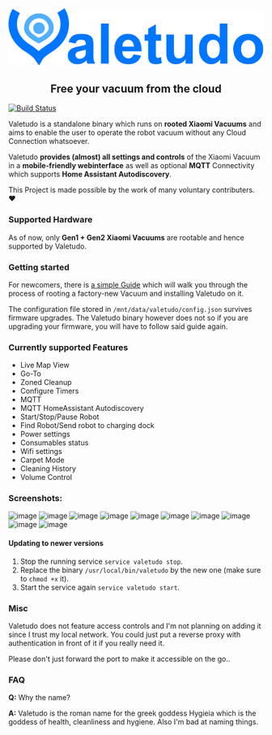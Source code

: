 <div align="center">
    <img src="https://github.com/Hypfer/Valetudo/blob/master/assets/logo/valetudo_logo_with_name.svg" width="800" alt="valetudo">
    <p align="center"><h2>Free your vacuum from the cloud</h2></p>
</div>

[![Build Status](https://travis-ci.com/Hypfer/Valetudo.svg?branch=master)](https://travis-ci.com/Hypfer/Valetudo)

Valetudo is a standalone binary which runs on **rooted Xiaomi Vacuums** and aims to enable the user to operate the robot vacuum without any Cloud Connection whatsoever.

Valetudo **provides (almost) all settings and controls** of the Xiaomi Vacuum in a **mobile-friendly webinterface** as well as optional **MQTT** Connectivity which supports **Home Assistant Autodiscovery**.

This Project is made possible by the work of many voluntary contributers. ❤

### Supported Hardware
As of now, only **Gen1 + Gen2 Xiaomi Vacuums** are rootable and hence supported by Valetudo.

### Getting started
For newcomers, there is [a simple Guide](https://github.com/dgiese/dustcloud/wiki/Cloud-Free-Firmware-Image-With-Valetudo) which will walk you through the process of rooting a factory-new Vacuum and installing Valetudo on it.

The configuration file stored in `/mnt/data/valetudo/config.json` survives firmware upgrades.
The Valetudo binary however does not so if you are upgrading your firmware, you will have to follow said guide again.

### Currently supported Features
* Live Map View
* Go-To
* Zoned Cleanup
* Configure Timers
* MQTT
* MQTT HomeAssistant Autodiscovery
* Start/Stop/Pause Robot
* Find Robot/Send robot to charging dock
* Power settings
* Consumables status
* Wifi settings
* Carpet Mode
* Cleaning History
* Volume Control

### Screenshots:

![image](https://user-images.githubusercontent.com/974410/53036687-88f52d80-3478-11e9-8e9d-e3af35161de0.png)
![image](https://user-images.githubusercontent.com/974410/53036893-1cc6f980-3479-11e9-9cc5-efefea03eb90.png)
![image](https://user-images.githubusercontent.com/974410/53036815-e7221080-3478-11e9-9dc0-db5bedc741af.png)
![image](https://user-images.githubusercontent.com/974410/53036921-2a7c7f00-3479-11e9-87da-633a7319c1bf.png)
![image](https://user-images.githubusercontent.com/974410/53036855-028d1b80-3479-11e9-93a1-3ac7764f1089.png)
![image](https://user-images.githubusercontent.com/974410/53036928-2fd9c980-3479-11e9-8fe9-7ae1e124e4d7.png)
![image](https://user-images.githubusercontent.com/974410/53036939-35cfaa80-3479-11e9-9276-ff5333c98dd6.png)
![image](https://user-images.githubusercontent.com/974410/53036947-3a945e80-3479-11e9-9c40-71775322635b.png)
![image](https://user-images.githubusercontent.com/974410/53037020-657eb280-3479-11e9-9cf4-c9e69740d0e1.png)
![image](https://user-images.githubusercontent.com/974410/53036972-45e78a00-3479-11e9-83c3-c55320ced3ca.png)

#### Updating to newer versions
1. Stop the running service `service valetudo stop`.
2. Replace the binary `/usr/local/bin/valetudo` by the new one (make sure to `chmod +x` it).
3. Start the service again `service valetudo start`.

### Misc
Valetudo does not feature access controls and I'm not planning on adding it since I trust my local network.
You could just put a reverse proxy with authentication in front of it if you really need it.

Please don't just forward the port to make it accessible on the go..

### FAQ
**Q:** Why the name?

**A:** Valetudo is the roman name for the greek goddess Hygieia which is the goddess of health, cleanliness and hygiene. Also I'm bad at naming things.
